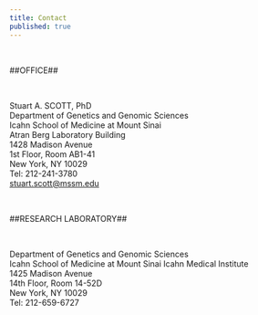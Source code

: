 ```yaml
---
title: Contact
published: true
---
```


<br>

##OFFICE##

<br>

Stuart A. SCOTT, PhD   
Department of Genetics and Genomic Sciences   
Icahn School of Medicine at Mount Sinai  
Atran Berg Laboratory Building  
1428 Madison Avenue  
1st Floor, Room AB1-41  
New York, NY 10029   
Tel: 212-241-3780  
[stuart.scott@mssm.edu](mailto:stuart.scott@mssm.edu)  

<br>

##RESEARCH LABORATORY##

<br>

Department of Genetics and Genomic Sciences   
Icahn School of Medicine at Mount Sinai 
Icahn Medical Institute  
1425 Madison Avenue  
14th Floor, Room 14-52D  
New York, NY 10029   
Tel: 212-659-6727 